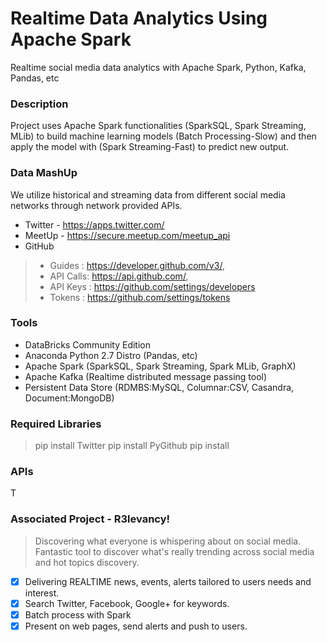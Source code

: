 # Realtime Data Analytics Using Apache Spark
Realtime social media data analytics with Apache Spark, Python, Kafka, Pandas, etc


### Description

Project uses Apache Spark functionalities (SparkSQL, Spark Streaming, MLib) to build machine learning models (Batch Processing-Slow) and then apply the model with (Spark Streaming-Fast) to predict new output.

### Data MashUp
We utilize historical and streaming data from different social media networks through network provided APIs.
* Twitter - https://apps.twitter.com/
* MeetUp  - https://secure.meetup.com/meetup_api
* GitHub
>    * Guides :    https://developer.github.com/v3/,
>    * API Calls:  https://api.github.com/,
>    * API Keys :  https://github.com/settings/developers
>    * Tokens :    https://github.com/settings/tokens



### Tools
* DataBricks Community Edition
* Anaconda Python 2.7 Distro (Pandas, etc)
* Apache Spark (SparkSQL, Spark Streaming, Spark MLib, GraphX)
* Apache Kafka (Realtime distributed message passing tool)
* Persistent Data Store (RDMBS:MySQL, Columnar:CSV, Casandra, Document:MongoDB)


### Required Libraries
> pip install Twitter
> pip install PyGithub
> pip install


### APIs
T

### Associated Project - R3levancy!
> Discovering what everyone is whispering about on social media. Fantastic tool to discover what's really trending across social media and hot topics discovery.

- [x] Delivering REALTIME news, events, alerts tailored to users needs and interest.
- [x] Search Twitter, Facebook, Google+ for keywords.
- [x] Batch process with Spark
- [x] Present on web pages, send alerts and push to users.
